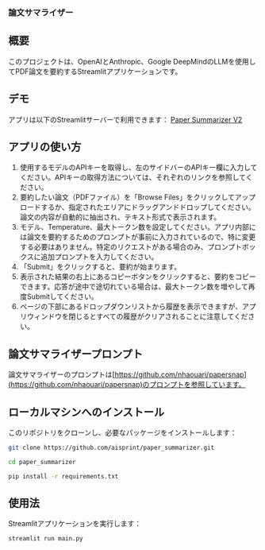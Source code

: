 ### 論文サマライザー

## 概要
このプロジェクトは、OpenAIとAnthropic、Google DeepMindのLLMを使用してPDF論文を要約するStreamlitアプリケーションです。

## デモ
アプリは以下のStreamlitサーバーで利用できます：
[Paper Summarizer V2](https://papersummarizerv2-ertgst946lkt3qpqf5cxup.streamlit.app/)

## アプリの使い方

1. 使用するモデルのAPIキーを取得し、左のサイドバーのAPIキー欄に入力してください。APIキーの取得方法については、それぞれのリンクを参照してください。
2. 要約したい論文（PDFファイル）を「Browse Files」をクリックしてアップロードするか、指定されたエリアにドラッグアンドドロップしてください。論文の内容が自動的に抽出され、テキスト形式で表示されます。
3. モデル、Temperature、最大トークン数を設定してください。アプリ内部には論文を要約するためのプロンプトが事前に入力されているので、特に変更する必要はありません。特定のリクエストがある場合のみ、プロンプトボックスに追加プロンプトを入力してください。
4. 「Submit」をクリックすると、要約が始まります。
5. 表示された結果の右上にあるコピーボタンをクリックすると、要約をコピーできます。応答が途中で途切れている場合は、最大トークン数を増やして再度Submitしてください。
6. ページの下部にあるドロップダウンリストから履歴を表示できますが、アプリウィンドウを閉じるとすべての履歴がクリアされることに注意してください。

## 論文サマライザープロンプト
論文サマライザーのプロンプトは[https://github.com/nhaouari/papersnap](https://github.com/nhaouari/papersnap)のプロンプトを参照しています。

## ローカルマシンへのインストール
このリポジトリをクローンし、必要なパッケージをインストールします：

```bash
git clone https://github.com/aisprint/paper_summarizer.git

cd paper_summarizer

pip install -r requirements.txt
```

## 使用法
Streamlitアプリケーションを実行します：

```bash
streamlit run main.py
```

